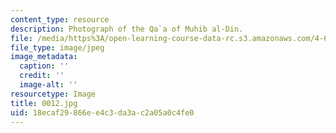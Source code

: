 ```yaml
---
content_type: resource
description: Photograph of the Qa`a of Muhib al-Din.
file: /media/https%3A/open-learning-course-data-rc.s3.amazonaws.com/4-615-the-architecture-of-cairo-spring-2002/18ecaf29866ee4c3da3ac2a05a0c4fe0_0012.jpg
file_type: image/jpeg
image_metadata:
  caption: ''
  credit: ''
  image-alt: ''
resourcetype: Image
title: 0012.jpg
uid: 18ecaf29-866e-e4c3-da3a-c2a05a0c4fe0
---
```

